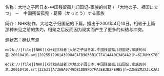 名称：大地之子回日本-中国残留孤儿归国记-家族的纠葛 / 「大地の子、祖国に立つ」 －　中国残留孤児・葛藤（かっとう）する家族　

简介：NHK制作，大地之子归国记的下篇，播出于2001年4月10日。相较于上篇那种未见之前的焦灼，相聚之后反而因为现实而产生了更多的纠结与冲突。

源状态：确认有源
```
ed2k://|file|[NHK][X计划挑战者]大地之子回日本.中国残留孤儿归国记.家族的纠葛.20010410.avi|202551296|A3998AEAFB9033B1C7F414A40C3AB4A2|h=6IJUMXK76FHZX7TO6IHFFNOUMVBA3ZN2|/

ed2k://|file|[NHK][X计划挑战者]大地之子回日本.中国残留孤儿归国记.家族的纠葛.20010410.srt|22631|A736BA0749D81DD9FD7FA3EB3D2FE9B5|h=2ZNBZM3XJLKJA3ZCF4WVD3EFYMZ7HXNQ|/
```
